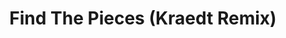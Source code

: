 ---
layout: song
redirect_from: /Home/Song/22
id: 22
title: Find The Pieces (Kraedt Remix)
artist: Tryhardninja
genre: Dubstep
image: Find The Pieces Remix.jpg
buy-able: true
downloadable: false
yt-id: ifSwMU9m4Xk
itunes: https://itunes.apple.com/us/album/find-pieces-kraedt-remix-single/id1103644041
beatport:
gplay: https://play.google.com/store/music/album?id=Bhtyr4civqnk6ussf3w2cyphzzy&tid=song-Thtbqluothdbzu7urw36cesosii
amazon: https://www.amazon.com/Find-the-Pieces-Kraedt-Remix/dp/B01EBCPMDM/ref=sr_1_1?s=dmusic&ie=UTF8&qid=1491048188&sr=1-1&keywords=Kraedt+find+the+pieces
spotify: https://open.spotify.com/album/1P1AWANSukRRjnofUk8O8V
license: 5
---